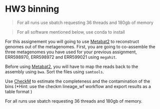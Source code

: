 # HW3 binning

> For all runs use sbatch requesting 36 threads and 180gb of memory

> For all software mentioned below, use conda to install


For this assignement you will going to use [Metabat2](https://peerj.com/articles/1165/) to reconstruct genomes out of the metagenomes. First, you are going to co-assemble the three metagenomes you have used for your previous assignment, ERR598970, ERR598972 and ERR599021 using `megahit`.

Before using [Metabat2](https://bitbucket.org/berkeleylab/metabat/src/master/), you will have to map the reads back to the assembly using `bwa`. Sort the files using `samtools`.

Use [CheckM](https://github.com/Ecogenomics/CheckM/wiki) to estimate the completeness and the contamination of the bins (*Hint: use the checkm lineage_wf workflow and export results as a table format )


For all runs use sbatch requesting 36 threads and 180gb of memory.


